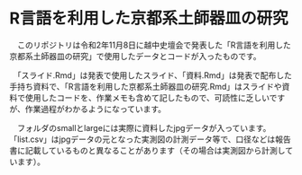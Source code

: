 # R言語を利用した京都系土師器皿の研究

　このリポジトリは令和2年11月8日に越中史壇会で発表した「R言語を利用した京都系土師器皿の研究」で使用したデータとコードが入ったものです。

　「スライド.Rmd」は発表で使用したスライド、「資料.Rmd」は発表で配布した手持ち資料で、「R言語を利用した京都系土師器皿の研究.Rmd」はスライドや資料で使用したコードを、作業メモも含めて記したもので、可読性に乏しいですが、作業過程がわかるようになっています。

　フォルダのsmallとlargeには実際に資料したjpgデータが入っています。「list.csv」はjpgデータの元となった実測図の計測データ等で、口径などは報告書に記載しているものと異なることがあります（その場合は実測図から計測しています）。
